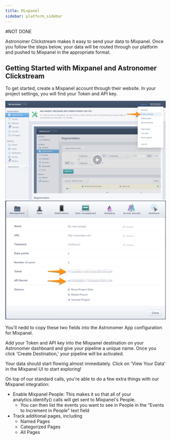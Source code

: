```yaml
---
title: Mixpanel
sidebar: platform_sidebar
---
```

#NOT DONE

Astronomer Clickstream makes it easy to send your data to Mixpanel. Once you follow the steps below, your data will be routed through our platform and pushed to Mixpanel in the appropriate format. 

## Getting Started with Mixpanel and Astronomer Clickstream
To get started, create a Mixpanel account through their website. In your project settings, you will find your Token and API key.

![mixpanel1](../../../images/mixpanel1.png)
![mixpanel2](../../../images/mixpanel2.png)


You'll nedd to copy these two fields into the Astronomer App configuration for Mixpanel.

Add your Token and API key into the Mixpanel destination on your Astronomer dashboard and give your pipeline a unique name. Once you click 'Create Destination,' your pipeline will be activated.

Your data should start flowing almost immediately. Click on 'View Your Data' in the Mixpanel UI to start exploring!


On top of our standard calls, you're able to do a few extra things with our Mixpanel integration:
* Enable Mixpanel People: This makes it so that all of your analytics.identify() calls will get sent to Mixpanel's People.
    * You can then list the events you want to see in People in the "Events to Increment in People" text field
* Track additional pages, including
    * Named Pages
    * Categorized Pages
    * All Pages



